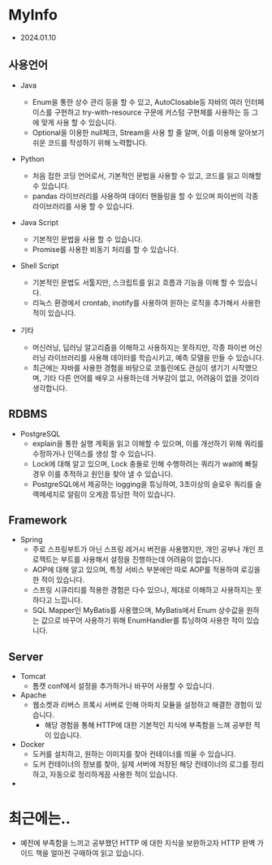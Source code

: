 # MyInfo
- 2024.01.10

## 사용언어
- Java
  - Enum을 통한 상수 관리 등을 할 수 있고, AutoClosable등 자바의 여러 인터페이스를 구현하고 try-with-resource 구문에 커스텀 구현체를 사용하는 등 그에 맞게 사용 할 수 있습니다.
  - Optional을 이용한 null체크, Stream을 사용 할 줄 알며, 이를 이용해 알아보기 쉬운 코드를 작성하기 위해 노력합니다.
- Python
  - 처음 접한 코딩 언어로서, 기본적인 문법을 사용할 수 있고, 코드를 읽고 이해할 수 있습니다.
  - pandas 라이브러리를 사용하여 데이터 핸들링을 할 수 있으며 파이썬의 각종 라이브러리를 사용 할 수 있습니다.
- Java Script
  - 기본적인 문법을 사용 할 수 있습니다.
  - Promise를 사용한 비동기 처리를 할 수 있습니다.
- Shell Script
  - 기본적인 문법도 서툴지만, 스크립트를 읽고 흐름과 기능을 이해 할 수 있습니다.
  - 리눅스 환경에서 crontab, inotify를 사용하여 원하는 로직을 추가해서 사용한 적이 있습니다.

- 기타
  - 머신러닝, 딥러닝 알고리즘을 이해하고 사용하지는 못하지만, 각종 파이썬 머신러닝 라이브러리를 사용해 데이터를 학습시키고, 예측 모델을 만들 수 있습니다.
  - 최근에는 자바를 사용한 경험을 바탕으로 코틀린에도 관심이 생기기 시작했으며, 기타 다른 언어를 배우고 사용하는데 거부감이 없고, 어려움이 없을 것이라 생각합니다. 

## RDBMS
- PostgreSQL
  - explain을 통한 실행 계획을 읽고 이해할 수 있으며, 이를 개선하기 위해 쿼리를 수정하거나 인덱스를 생성 할 수 있습니다.
  - Lock에 대해 알고 있으며, Lock 충돌로 인해 수행하려는 쿼리가 wait에 빠질 경우 이를 추적하고 원인을 찾아 낼 수 있습니다.
  - PostgreSQL에서 제공하는 logging을 튜닝하여, 3초이상의 슬로우 쿼리를 슬랙메세지로 알림이 오게끔 튜닝한 적이 있습니다.

## Framework
- Spring
  - 주로 스프링부트가 아닌 스프링 레거시 버전을 사용했지만, 개인 공부나 개인 프로젝트는 부트를 사용해서 설정을 진행하는데 어려움이 없습니다.
  - AOP에 대해 알고 있으며, 특정 서비스 부분에만 따로 AOP를 적용하여 로깅을 한 적이 있습니다.
  - 스프링 시큐리티를 적용한 경험은 다수 있으나, 제대로 이해하고 사용하지는 못하다고 느낍니다.
  - SQL Mapper인 MyBatis를 사용했으며, MyBatis에서 Enum 상수값을 원하는 값으로 바꾸어 사용하기 위해 EnumHandler를 튜닝하여 사용한 적이 있습니다.

## Server
- Tomcat
  - 톰캣 conf에서 설정을 추가하거나 바꾸어 사용할 수 있습니다.
- Apache
  - 웹소켓과 리버스 프록시 서버로 인해 아파치 모듈을 설정하고 해결한 경험이 있습니다.
    - 해당 경험을 통해 HTTP에 대한 기본적인 지식에 부족함을 느껴 공부한 적이 있습니다.
- Docker
  - 도커를 설치하고, 원하는 이미지를 찾아 컨테이너를 띄울 수 있습니다.
  - 도커 컨테이너의 정보를 찾아, 실제 서버에 저장된 해당 컨테이너의 로그를 정리하고, 자동으로 정리하게끔 사용한 적이 있습니다.
- 
























# 최근에는..
- 예전에 부족함을 느끼고 공부했던 HTTP 에 대한 지식을 보완하고자 HTTP 완벽 가이드 책을 얼마전 구매하여 읽고 있습니다.